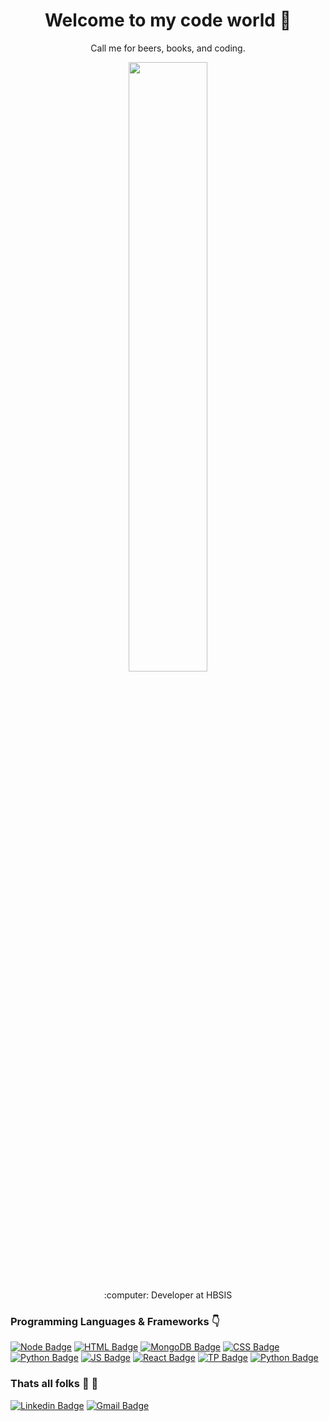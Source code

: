 ### <h1 align="center">Welcome to my code world :rainbow:</h1>
<p align="center">Call me for beers, books, and coding.</p>

<p align="center"><img width=50% src="https://media.giphy.com/media/JIX9t2j0ZTN9S/giphy.gif"></p>
<p align="center">:computer: Developer at HBSIS <p>

### <span><strong>Programming Languages & Frameworks :point_down:</strong></span>
<div>
  
[![Node Badge](https://img.shields.io/badge/-NodeJS-black?style=flat-square&logo=node.js&logoColor=green&link=/)](https://)
[![HTML Badge](https://img.shields.io/badge/-HTML5-red?style=flat-square&logo=cbl&logoColor=white&link=/)](https://)
[![MongoDB Badge](https://img.shields.io/badge/-MongoDB-black?style=flat-square&logo=mongodb&link=/)](https://)
[![CSS Badge](https://img.shields.io/badge/-CSS3-blue?style=flat-square&logo=css3&logoColor=white&link=/)](https://)
[![Python Badge](https://img.shields.io/badge/-Python-black?style=flat-square&logo=python&link=/)](https://)
[![JS Badge](https://img.shields.io/badge/-JavaScript-yellow?style=flat-square&logo=javascript&logoColor=white&link=/)](https://)
[![React Badge](https://img.shields.io/badge/-React-black?style=flat-square&logo=React&logoColor=blue&link=/)](https://)
[![TP Badge](https://img.shields.io/badge/-TypeScript-blue?style=flat-square&logo=typescript&logoColor=white&link=/)](https://)
[![Python Badge](https://img.shields.io/badge/-Python-black?style=flat-square&logo=python&link=/)](https://)


</div>

### <span>Thats all folks :running: :wave:</span>	

<div>
  
[![Linkedin Badge](https://img.shields.io/badge/-LinkedIn-blue?style=flat-square&logo=LinkedIn&logoColor=white&link=https://www.linkedin.com/in/gabriely-silva-6438b5185/)](https://www.linkedin.com/in/gabriely-silva-6438b5185/)
[![Gmail Badge](https://img.shields.io/badge/-Gmail-red?style=flat-square&logo=Gmail&logoColor=white&link=mailto:gabysilva692@gmail.com/)](mailto:gabysilva692@gmail.com)

</div>
<!--


**GabrielyVSilva/GabrielyVSilva** is a ✨ _special_ ✨ repository because its `README.md` (this file) appears on your GitHub profile.

Here are some ideas to get you started:

- 🔭 I’m currently working on ...
- 🌱 I’m currently learning ...
- 👯 I’m looking to collaborate on ...
- 🤔 I’m looking for help with ...
- 💬 Ask me about ...
- 📫 How to reach me: ...
- 😄 Pronouns: ...
- ⚡ Fun fact: ...
-->

